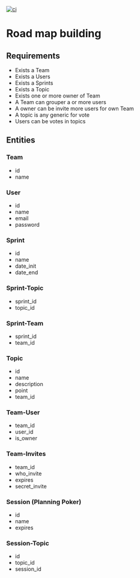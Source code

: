[![ci](https://github.com/androlabs/planning-poker-backend/actions/workflows/main.yml/badge.svg)](https://github.com/androlabs/planning-poker-backend/actions/workflows/main.yml)

# Road map building

## Requirements

- Exists a Team
- Exists a Users
- Exists a Sprints
- Exists a Topic
- Exists one or more owner of Team
- A Team can grouper a or more users
- A owner can be invite more users for own Team
- A topic is any generic for vote
- Users can be votes in topics

## Entities

### Team

- id
- name

### User

- id
- name
- email
- password

### Sprint

- id
- name
- date_init
- date_end

### Sprint-Topic

- sprint_id
- topic_id

### Sprint-Team

- sprint_id
- team_id

### Topic

- id
- name
- description
- point
- team_id

### Team-User

- team_id
- user_id
- is_owner

### Team-Invites

- team_id
- who_invite
- expires
- secret_invite

### Session (Planning Poker)

- id
- name
- expires

### Session-Topic

- id
- topic_id
- session_id
